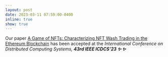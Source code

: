 ```yaml
---
layout: post
date: 2023-03-11 07:59:00-0400
inline: true
show: true
---
```


Our paper <a href="./assets/pdf/NFT_Wash_Trading___ICDCS2023.pdf" target="blank">A Game of NFTs: Characterizing NFT Wash
Trading in the Ethereum Blockchain</a> has been accepted at the <em>International Conference on Distributed Computing Systems<em>, <strong>43rd IEEE ICDCS'23 <strong> :sparkles: :sparkles:

